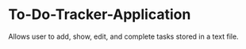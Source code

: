 # To-Do-Tracker-Application
Allows user to add, show, edit, and complete tasks stored in a text file.
